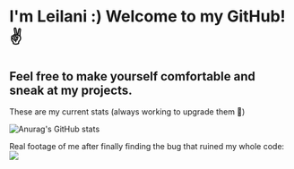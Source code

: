 # I'm Leilani :) Welcome to my GitHub! ✌️
## Feel free to make yourself comfortable and sneak at my projects. 

These are my current stats (always working to upgrade them 💪)

![Anurag's GitHub stats](https://github-readme-stats.vercel.app/api?username=leilanta&show_icons=true&theme=radical)

Real footage of me after finally finding the bug that ruined my whole code:
<img src="https://media.giphy.com/media/QXwtfadqo7wbfmT46H/giphy.gif"/> 


